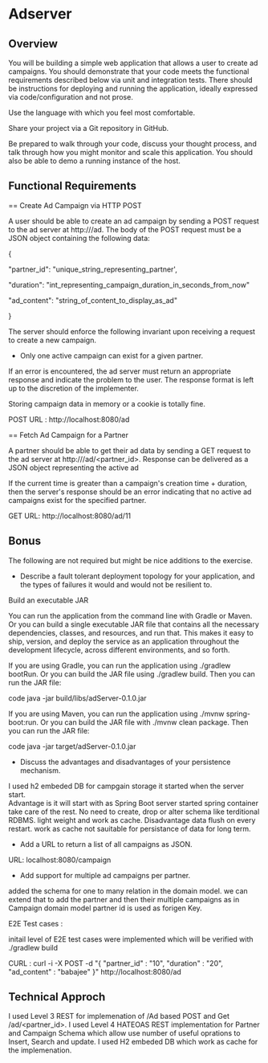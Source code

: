 # Adserver

Overview
--------

You will be building a simple web application that allows a user to create ad campaigns. You should demonstrate that your code meets the functional requirements described below via unit and integration tests. There should be instructions for deploying and running the application, ideally expressed via code/configuration and not prose.

Use the language with which you feel most comfortable.

Share your project via a Git repository in GitHub.

Be prepared to walk through your code, discuss your thought process, and talk through how you might monitor and scale this application. You should also be able to demo a running instance of the host.

 
Functional Requirements
-----------------------

== Create Ad Campaign via HTTP POST

A user should be able to create an ad campaign by sending a POST request to the ad server at http://<host>/ad.  The body of the POST request must be a JSON object containing the following data:

{

"partner_id": "unique_string_representing_partner',

"duration": "int_representing_campaign_duration_in_seconds_from_now"

"ad_content": "string_of_content_to_display_as_ad"

}


The server should enforce the following invariant upon receiving a request to create a new campaign.


* Only one active campaign can exist for a given partner.

If an error is encountered, the ad server must return an appropriate response and indicate the problem to the user.  The response format is left up to the discretion of the implementer.

Storing campaign data in memory or a cookie is totally fine.

POST URL : http://localhost:8080/ad
 

== Fetch Ad Campaign for a Partner

A partner should be able to get their ad data by sending a GET request to the ad server at http://<host>/ad/<partner_id>.  Response can be delivered as a JSON object representing the active ad

If the current time is greater than a campaign's creation time + duration, then the server's response should be an error indicating that no active ad campaigns exist for the specified partner.

GET URL: http://localhost:8080/ad/11
 
Bonus
-----

The following are not required but might be nice additions to the exercise.

* Describe a fault tolerant deployment topology for your application, and the types of failures it would and would not be resilient to.

Build an executable JAR

You can run the application from the command line with Gradle or Maven. Or you can build a single executable JAR file that contains all the necessary dependencies, classes, and resources, and run that. This makes it easy to ship, version, and deploy the service as an application throughout the development lifecycle, across different environments, and so forth.

If you are using Gradle, you can run the application using ./gradlew bootRun. Or you can build the JAR file using ./gradlew build. Then you can run the JAR file:

code java -jar build/libs/adServer-0.1.0.jar

If you are using Maven, you can run the application using ./mvnw spring-boot:run. Or you can build the JAR file with ./mvnw clean package. Then you can run the JAR file:

code java -jar target/adServer-0.1.0.jar

* Discuss the advantages and disadvantages of your persistence mechanism.

I used h2 embeded DB for campgain storage it started when the server start.  
Advantage is it will start with as Spring Boot server started spring container take care of the rest. 
No need to create, drop or alter schema like terditional RDBMS. light weight and work as cache.
Disadvantage data flush on every restart. work as cache not sauitable for persistance of data for long term. 

* Add a URL to return a list of all campaigns as JSON.

URL: localhost:8080/campaign

* Add support for multiple ad campaigns per partner.

added the schema for one to many relation in the domain model. we can extend that to add the partner and then their multiple campaigns as 
in Campaign domain model partner id is used as forigen Key. 

E2E Test cases :

initail level of E2E test cases were implemented which will be verified with ./gradlew build 

CURL : curl -i -X POST -d "{  \"partner_id\" : \"10\",  \"duration\" : \"20\",  \"ad_content\" : \"babajee\"  }" http://localhost:8080/ad

Technical Approch
-----------------

I used Level 3 REST for implemenation of /Ad based POST and Get /ad/<partner_id>.
I used Level 4 HATEOAS REST implementation for Partner and Campaign Schema which allow use number of useful oprations to Insert, Search and update. 
I used H2 embeded DB which work as cache for the implemenation.  